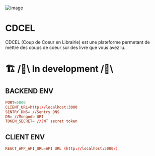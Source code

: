 ![image](https://www.zupimages.net/up/23/06/izui.png)

# CDCEL
CDCEL (Coup de Coeur en Librairie) est une plateforme permetant de mettre des coups de coeur sur des livre que vous avez lu.

# 🏗️ /🚧\ In development /🚧\

## BACKEND ENV
```conf
PORT=5000
CLIENT_URL=http://localhost:3000
SENTRY_DNS= //Sentry DNS
DB= //Mongodb URI
TOKEN_SECRET= //JWT secret token
```

## CLIENT ENV
```conf
REACT_APP_API_URL=API URL (http://localhost:5000/)
```
